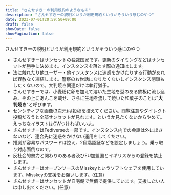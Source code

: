 ```yaml
---
title: "さんせすきーの利用規約のようなもの"
description: "さんせすきーの説明というか利用規約というかそういう感じのやつ"
date: 2023-07-01T20:59:50+09:00
draft: false
showDate: false
showPagination: false
---
```


さんせすきーの説明というか利用規約というかそういう感じのやつ

- さんせすきーはサンセットの独裁国家です。更新のタイミングなどはサンセットが勝手に決めます。インスタンスを落とす際の通知はします。
- 法に触れたり他ユーザー・他インスタンスに迷惑をかけたりする行動があれば容赦なく凍結します。警察のお世話になりたくないしインスタンス閉鎖もしたくないので。大判焼き関連だけは執行猶予。
- さんせすきーでは、小麦粉に卵を加えて溶いた生地を型のある鉄板に流し込み、その上にあんこを載せ、さらに生地を流して焼いた和菓子のことは"**大判焼き**"と呼びます。
- センシティブな画像(3次元)は投稿を控えてください。閲覧注意やダイレクト投稿だろうと全部サンセットが見れます。というか見たくないからやめて。えっちなイラストはCWつければいいよ。
- さんせすきーはFediverseの一部です。インスタンス内での会話は外に出さないなど、連合先に迷惑をかけない運用をしてください。
- 推測が容易なパスワードは控え、2段階認証などを設定しましょう。乗っ取り対応面倒なので。
- 反社会的勢力と関わりのある者及びEU加盟国とイギリスからの登録を禁止します。
- さんせすきーはオープンソースのMisskeyというソフトウェアを使用しています。Misskeyの支援をお願いします。(任意)
- さんせすきーはサンセットが自宅鯖で無償で提供しています。支援したい人は申し出てください。(任意)
